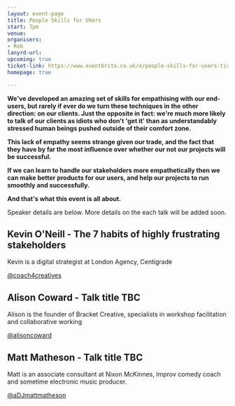 ```yaml
---
layout: event-page
title: People Skills for UXers
start: 7pm
venue: 
organisers: 
- Rob
lanyrd-url: 
upcoming: true
ticket-link: https://www.eventbrite.co.uk/e/people-skills-for-uxers-tickets-15279945729
homepage: true

---
```


**We've developed an amazing set of skills for empathising with our end-users, but rarely if ever do we turn these techniques in the other direction: on our clients. Just the opposite in fact: we're much more likely to talk of our clients as idiots who don't 'get it' than as understandably stressed human beings pushed outside of their comfort zone.**

**This lack of empathy seems strange given our trade, and the fact that they have by far the most influence over whether our not our projects will be successful.**

**If we can learn to handle our stakeholders more empathetically then we can make better products for our users, and help our projects to run smoothly and successfully.**

**And that's what this event is all about.** 

Speaker details are below. More details on the each talk will be added soon.

## Kevin O'Neill - The 7 habits of highly frustrating stakeholders

Kevin is a digital strategist at London Agency, Centigrade

[@coach4creatives](http://twitter.com/coach4creatives "")

## Alison Coward - Talk title TBC
 
Alison is the founder of Bracket Creative, specialists in workshop facilitation and collaborative working

[@alisoncoward](http://twitter.com/alisoncoward "")

## Matt Matheson -  Talk title TBC

Matt is an associate consultant at Nixon McKinnes, Improv comedy coach and sometime electronic music producer.

[@aDJmattmatheson](http://twitter.com/DJmattmatheson "")
